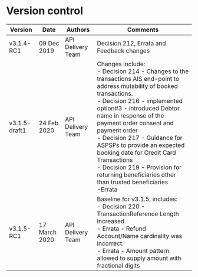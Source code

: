 # Version control

| Version |Date |Authors |Comments |
| --- |--- |--- |--- |
| v3.1.4-RC1 |09 Dec 2019 |API Delivery Team | Decision 212, Errata and Feedback changes|
| v3.1.5-draft1 |24 Feb 2020 |API Delivery Team | Changes include: <BR/> - Decision 214 - Changes to the transactions AIS end-point to address mutability of booked transactions.<BR/> - Decision 216 - implemented option#3 - introduced Debtor name in response of the payment order consent and payment order<BR/> - Decision 217 - Guidance for ASPSPs to provide an expected booking date for Credit Card Transactions<BR/> - Decision 219 - Provision for returning beneficiaries other than trusted beneficiaries<BR/> -Errata |
| v3.1.5-RC1 |17 March 2020 |API Delivery Team | Baseline for v3.1.5, includes: <BR/> - Decision 220 - TransactionReference Length increased.<BR/> - Errata - Refund Account/Name cardinality was incorrect.<BR/> - Errata - Amount pattern allowed to supply amount with fractional digits |
